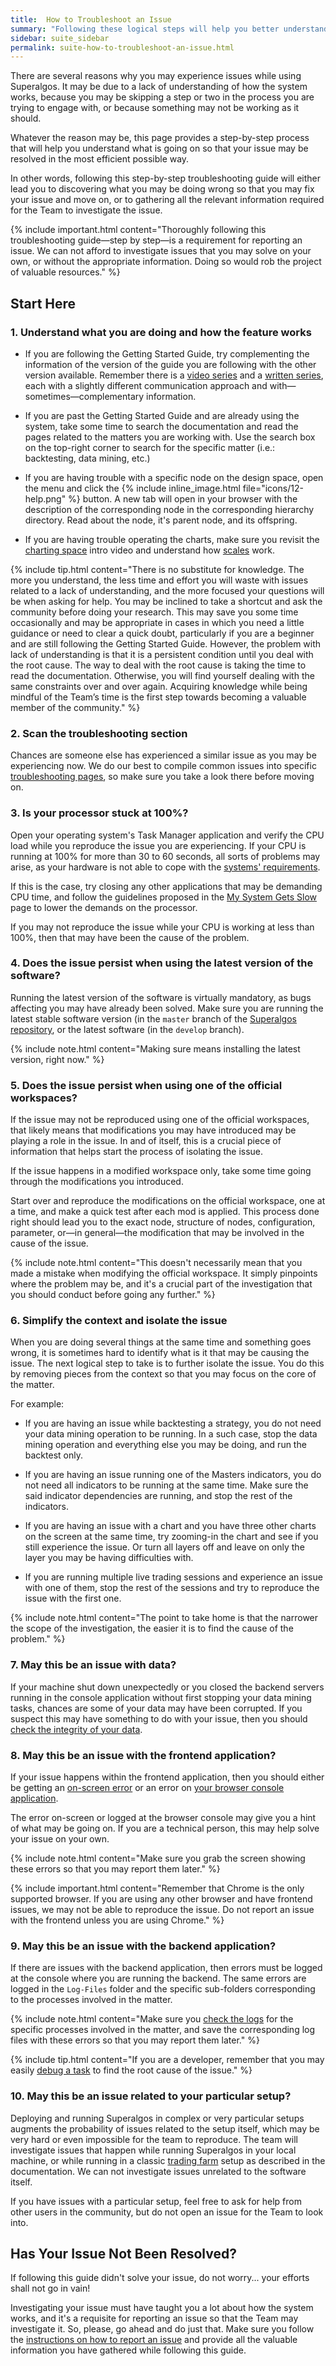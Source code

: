 ```yaml
---
title:  How to Troubleshoot an Issue
summary: "Following these logical steps will help you better understand the system and find solutions to most of the issues you may run into."
sidebar: suite_sidebar
permalink: suite-how-to-troubleshoot-an-issue.html
---
```


There are several reasons why you may experience issues while using Superalgos. It may be due to a lack of understanding of how the system works, because you may be skipping a step or two in the process you are trying to engage with, or because something may not be working as it should. 

Whatever the reason may be, this page provides a step-by-step process that will help you understand what is going on so that your issue may be resolved in the most efficient possible way. 

In other words, following this step-by-step troubleshooting guide will either lead you to discovering what you may be doing wrong so that you may fix your issue and move on, or to gathering all the relevant information required for the Team to investigate the issue.

{% include important.html content="Thoroughly following this troubleshooting guide&mdash;step by step&mdash;is a requirement for reporting an issue. We can not afford to investigate issues that you may solve on your own, or without the appropriate information. Doing so would rob the project of valuable resources." %}

## Start Here

### 1. Understand what you are doing and how the feature works

* If you are following the Getting Started Guide, try complementing the information of the version of the guide you are following with the other version available. Remember there is a [video series](suite-step-1-video.html) and a [written series](suite-step-0.html), each with a slightly different communication approach and with&mdash;sometimes&mdash;complementary information.

* If you are past the Getting Started Guide and are already using the system, take some time to search the documentation and read the pages related to the matters you are working with. Use the search box on the top-right corner to search for the specific matter (i.e.: backtesting, data mining, etc.)

* If you are having trouble with a specific node on the design space, open the menu and click the {% include inline_image.html file="icons/12-help.png" %} button. A new tab will open in your browser with the description of the corresponding node in the corresponding hierarchy directory. Read about the node, it's parent node, and its offspring.

* If you are having trouble operating the charts, make sure you revisit the [charting space](suite-step-3-video.html) intro video and understand how [scales](suite-scale-boxes.html) work.

{% include tip.html content="There is no substitute for knowledge. The more you understand, the less time and effort you will waste with issues related to a lack of understanding, and the more focused your questions will be when asking for help. You may be inclined to take a shortcut and ask the community before doing your research. This may save you some time occasionally and may be appropriate in cases in which you need a little guidance or need to clear a quick doubt, particularly if you are a beginner and are still following the Getting Started Guide. However, the problem with lack of understanding is that it is a persistent condition until you deal with the root cause. The way to deal with the root cause is taking the time to read the documentation. Otherwise, you will find yourself dealing with the same constraints over and over again. Acquiring knowledge while being mindful of the Team’s time is the first step towards becoming a valuable member of the community." %}

### 2. Scan the troubleshooting section

Chances are someone else has experienced a similar issue as you may be experiencing now. We do our best to compile common issues into specific [troubleshooting pages](suite-troubleshooting-node-is-not-recognized-as-a-command.html), so make sure you take a look there before moving on.

### 3. Is your processor stuck at 100%?

Open your operating system's Task Manager application and verify the CPU load while you reproduce the issue you are experiencing. If your CPU is running at 100% for more than 30 to 60 seconds, all sorts of problems may arise, as your hardware is not able to cope with the [systems' requirements](suite-system-requirements.html). 

If this is the case, try closing any other applications that may be demanding CPU time, and follow the guidelines proposed in the [My System Gets Slow](suite-troubleshooting-my-system-gets-slow.html) page to lower the demands on the processor.

If you may not reproduce the issue while your CPU is working at less than 100%, then that may have been the cause of the problem.

### 4. Does the issue persist when using the latest version of the software?

Running the latest version of the software is virtually mandatory, as bugs affecting you may have already been solved. Make sure you are running the latest stable software version (in the ```master``` branch of the <a href="https://github.com/Superalgos/Superalgos" rel="nofollow" rel="noopener" target="_blank">Superalgos repository</a>, or the latest software (in the ```develop``` branch). 

{% include note.html content="Making sure means installing the latest version, right now." %}

### 5. Does the issue persist when using one of the official workspaces?

If the issue may not be reproduced using one of the official workspaces, that likely means that modifications you may have introduced may be playing a role in the issue. In and of itself, this is a crucial piece of information that helps start the process of isolating the issue. 

If the issue happens in a modified workspace only, take some time going through the modifications you introduced. 

Start over and reproduce the modifications on the official workspace, one at a time, and make a quick test after each mod is applied. This process done right should lead you to the exact node, structure of nodes, configuration, parameter, or&mdash;in general&mdash;the modification that may be involved in the cause of the issue.

{% include note.html content="This doesn't necessarily mean that you made a mistake when modifying the official workspace. It simply pinpoints where the problem may be, and it's a crucial part of the investigation that you should conduct before going any further." %}

### 6. Simplify the context and isolate the issue

When you are doing several things at the same time and something goes wrong, it is sometimes hard to identify what is it that may be causing the issue. The next logical step to take is to further isolate the issue. You do this by removing pieces from the context so that you may focus on the core of the matter.

For example:

* If you are having an issue while backtesting a strategy, you do not need your data mining operation to be running. In a such case, stop the data mining operation and everything else you may be doing, and run the backtest only.

* If you are having an issue running one of the Masters indicators, you do not need all indicators to be running at the same time. Make sure the said indicator dependencies are running, and stop the rest of the indicators.

* If you are having an issue with a chart and you have three other charts on the screen at the same time, try zooming-in the chart and see if you still experience the issue. Or turn all layers off and leave on only the layer you may be having difficulties with.

* If you are running multiple live trading sessions and experience an issue with one of them, stop the rest of the sessions and try to reproduce the issue with the first one.

{% include note.html content="The point to take home is that the narrower the scope of the investigation, the easier it is to find the cause of the problem." %}

### 7. May this be an issue with data?

If your machine shut down unexpectedly or you closed the backend servers running in the console application without first stopping your data mining tasks, chances are some of your data may have been corrupted. If you suspect this may have something to do with your issue, then you should [check the integrity of your data](suite-troubleshooting-check-data-integrity.html).

### 8. May this be an issue with the frontend application?

If your issue happens within the frontend application, then you should either be getting an [on-screen error](suite-troubleshooting-on-screen-errors-and-warnings.html) or an error on [your browser console application](suite-troubleshooting-check-for-errors-at-the-browser.html).

The error on-screen or logged at the browser console may give you a hint of what may be going on. If you are a technical person, this may help solve your issue on your own.

{% include note.html content="Make sure you grab the screen showing these errors so that you may report them later." %}

{% include important.html content="Remember that Chrome is the only supported browser. If you are using any other browser and have frontend issues, we may not be able to reproduce the issue. Do not report an issue with the frontend unless you are using Chrome." %}

### 9. May this be an issue with the backend application?

If there are issues with the backend application, then errors must be logged at the console where you are running the backend. The same errors are logged in the ```Log-Files``` folder and the specific sub-folders corresponding to the processes involved in the matter.

{% include note.html content="Make sure you [check the logs](suite-troubleshooting-consulting-logs.html) for the specific processes involved in the matter, and save the corresponding log files with these errors so that you may report them later." %}

{% include tip.html content="If you are a developer, remember that you may easily [debug a task](suite-developers-debugging-a-task.html) to find the root cause of the issue." %}

### 10. May this be an issue related to your particular setup?

Deploying and running Superalgos in complex or very particular setups augments the probability of issues related to the setup itself, which may be very hard or even impossible for the team to reproduce. The team will investigate issues that happen while running Superalgos in your local machine, or while running in a classic [trading farm](suite-fundamental-trading-farms-concepts.html) setup as described in the documentation. We can not investigate issues unrelated to the software itself.

If you have issues with a particular setup, feel free to ask for help from other users in the community, but do not open an issue for the Team to look into.

## Has Your Issue Not Been Resolved?

If following this guide didn't solve your issue, do not worry... your efforts shall not go in vain! 

Investigating your issue must have taught you a lot about how the system works, and it's a requisite for reporting an issue so that the Team may investigate it. So, please, go ahead and do just that. Make sure you follow the [instructions on how to report an issue](suite-how-to-report-an-issue.html) and provide all the valuable information you have gathered while following this guide.